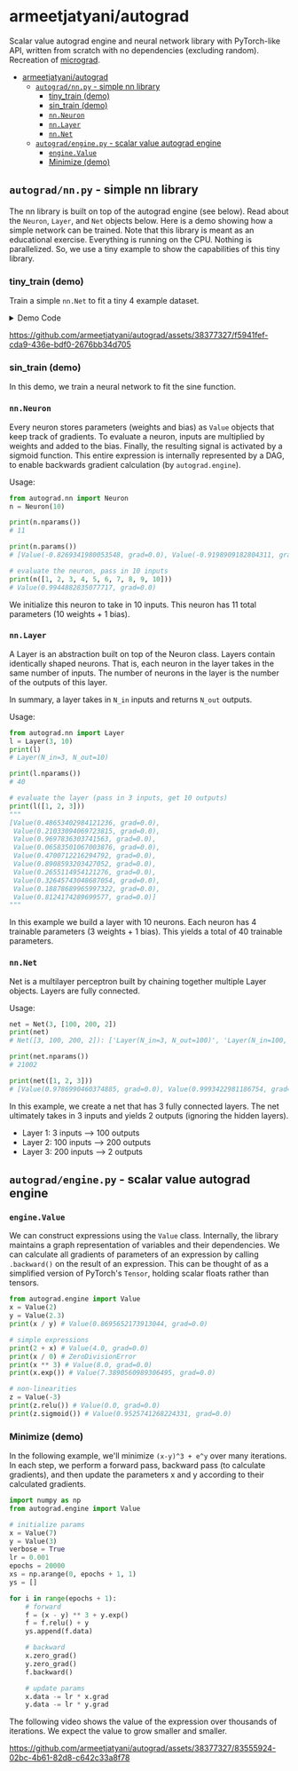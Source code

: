 # armeetjatyani/autograd

Scalar value autograd engine and neural network library with PyTorch-like API, written from scratch with no dependencies (excluding random). Recreation of [micrograd](https://github.com/karpathy/micrograd).

- [armeetjatyani/autograd](#armeetjatyaniautograd)
  - [`autograd/nn.py` - simple nn library](#autogradnnpy---simple-nn-library)
    - [tiny\_train (demo)](#tiny_train-demo)
    - [sin\_train (demo)](#sin_train-demo)
    - [`nn.Neuron`](#nnneuron)
    - [`nn.Layer`](#nnlayer)
    - [`nn.Net`](#nnnet)
  - [`autograd/engine.py` - scalar value autograd engine](#autogradenginepy---scalar-value-autograd-engine)
    - [`engine.Value`](#enginevalue)
    - [Minimize (demo)](#minimize-demo)

## `autograd/nn.py` - simple nn library

The nn library is built on top of the autograd engine (see below). Read about the `Neuron`, `Layer`, and `Net` objects below. Here is a demo showing how a simple network can be trained. Note that this library is meant as an educational exercise. Everything is running on the CPU. Nothing is parallelized. So, we use a tiny example to show the capabilities of this tiny library.

### tiny_train (demo)
Train a simple `nn.Net` to fit a tiny 4 example dataset.

<details>
<summary> Demo Code </summary>

```python
from autograd.engine import Value
import autograd.nn as nn
import tqdm

X = [[1, 2, 3], [2, 3, 4], [-3, 4, -2.3], [-5, 6, -2]]
y = [0, 1, 0, 1]

# construct model
model = nn.Net(3, [10, 1])
print(model)
print(f"trainable_params={model.nparams()}")

lr = 0.1
epochs = 5000

pbar = tqdm.trange(1, epochs + 1, desc="[loss: xxxxxx]")
for epoch in pbar:
    loss = 0
    # forward
    for x, yi in zip(X, y):
        loss += (model(x) - yi) ** 2
    pbar.set_description(f"[loss={str(loss.data)[:6]}][epoch={epoch}]")
    # backward
    model.zero_grad()
    loss.backward()

    # update params
    # does same thing as model.step(lr)
    for p in model.params():
        p.data -= lr * p.grad

print("y_actual:", y)
print("y_pred(class):",[round(model(x).data) for x in X])
print("y_pred:", [model(x).data for x in X])
```

</details>


https://github.com/armeetjatyani/autograd/assets/38377327/f5941fef-cda9-436e-bdf0-2676bb34d705

### sin_train (demo)

In this demo, we train a neural network to fit the sine function.


### `nn.Neuron`

Every neuron stores parameters (weights and bias) as `Value` objects that keep track of gradients. To evaluate a neuron, inputs are multiplied by weights and added to the bias. Finally, the resulting signal is activated by a sigmoid function. This entire expression is internally represented by a DAG, to enable backwards gradient calculation (by `autograd.engine`).

Usage:

```python
from autograd.nn import Neuron
n = Neuron(10)

print(n.nparams())
# 11

print(n.params())
# [Value(-0.8269341980053548, grad=0.0), Value(-0.9198909182804311, grad=0.0), Value(0.23878371951669064, grad=0.0), Value(-0.9616815732362081, grad=0.0), Value(0.7005652557465922, grad=0.0), Value(-0.34538779319877766, grad=0.0), Value(0.8949940702869532, grad=0.0), Value(-0.9398044368005902, grad=0.0), Value(0.009769044293206797, grad=0.0), Value(0.03367950339845449, grad=0.0), Value(0.0, grad=0.0)]

# evaluate the neuron, pass in 10 inputs
print(n([1, 2, 3, 4, 5, 6, 7, 8, 9, 10]))
# Value(0.9944882835077717, grad=0.0)
```

We initialize this neuron to take in 10 inputs. This neuron has 11 total parameters (10 weights + 1 bias).

### `nn.Layer`

A Layer is an abstraction built on top of the Neuron class. Layers contain identically shaped neurons. That is, each neuron in the layer takes in the same number of inputs. The number of neurons in the layer is the number of the outputs of this layer.

In summary, a layer takes in `N_in` inputs and returns `N_out` outputs.

Usage:

```python
from autograd.nn import Layer
l = Layer(3, 10)
print(l)
# Layer(N_in=3, N_out=10)

print(l.nparams())
# 40

# evaluate the layer (pass in 3 inputs, get 10 outputs)
print(l([1, 2, 3]))
"""
[Value(0.48653402984121236, grad=0.0),
 Value(0.21033094069723815, grad=0.0),
 Value(0.9697836303741563, grad=0.0),
 Value(0.06583501067003876, grad=0.0),
 Value(0.4700712216294792, grad=0.0),
 Value(0.8908593203427052, grad=0.0),
 Value(0.2655114954121276, grad=0.0),
 Value(0.32645743048687054, grad=0.0),
 Value(0.18878689965997322, grad=0.0),
 Value(0.8124174289699577, grad=0.0)]
"""
```

In this example we build a layer with 10 neurons. Each neuron has 4 trainable parameters (3 weights + 1 bias). This yields a total of 40 trainable parameters.

### `nn.Net`

Net is a multilayer perceptron built by chaining together multiple Layer objects. Layers are fully connected.

Usage:

```python
net = Net(3, [100, 200, 2])
print(net)
# Net([3, 100, 200, 2]): ['Layer(N_in=3, N_out=100)', 'Layer(N_in=100, N_out=200)', 'Layer(N_in=200, N_out=2)']]

print(net.nparams())
# 21002

print(net([1, 2, 3]))
# [Value(0.9786990460374885, grad=0.0), Value(0.9993422981186754, grad=0.0)]
```

In this example, we create a net that has 3 fully connected layers. The net ultimately takes in 3 inputs and yields 2 outputs (ignoring the hidden layers).

- Layer 1: 3 inputs --> 100 outputs
- Layer 2: 100 inputs --> 200 outputs
- Layer 3: 200 inputs --> 2 outputs

## `autograd/engine.py` - scalar value autograd engine

### `engine.Value`

We can construct expressions using the `Value` class. Internally, the library maintains a graph representation of variables and their dependencies. We can calculate all gradients of parameters of an expression by calling `.backward()` on the result of an expression. This can be thought of as a simplified version of PyTorch's `Tensor`, holding scalar floats rather than tensors.

```python
from autograd.engine import Value
x = Value(2)
y = Value(2.3)
print(x / y) # Value(0.8695652173913044, grad=0.0)

# simple expressions
print(2 + x) # Value(4.0, grad=0.0)
print(x / 0) # ZeroDivisionError
print(x ** 3) # Value(8.0, grad=0.0)
print(x.exp()) # Value(7.3890560989306495, grad=0.0)

# non-linearities
z = Value(-3)
print(z.relu()) # Value(0.0, grad=0.0)
print(z.sigmoid()) # Value(0.9525741268224331, grad=0.0)
```

### Minimize (demo)

In the following example, we'll minimize `(x-y)^3 + e^y` over many iterations. In each step, we perform a forward pass, backward pass (to calculate gradients), and then update the parameters x and y according to their calculated gradients.

```python
import numpy as np
from autograd.engine import Value

# initialize params
x = Value(7)
y = Value(3)
verbose = True
lr = 0.001
epochs = 20000
xs = np.arange(0, epochs + 1, 1)
ys = []

for i in range(epochs + 1):
    # forward
    f = (x - y) ** 3 + y.exp()
    f = f.relu() + y
    ys.append(f.data)

    # backward
    x.zero_grad()
    y.zero_grad()
    f.backward()

    # update params
    x.data -= lr * x.grad
    y.data -= lr * y.grad
```

The following video shows the value of the expression over thousands of iterations. We expect the value to grow smaller and smaller.

https://github.com/armeetjatyani/autograd/assets/38377327/83555924-02bc-4b61-82d8-c642c33a8f78
